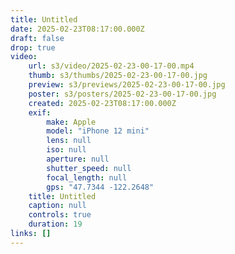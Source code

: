 ```yaml
---
title: Untitled
date: 2025-02-23T08:17:00.000Z
draft: false
drop: true
video:
    url: s3/video/2025-02-23-00-17-00.mp4
    thumb: s3/thumbs/2025-02-23-00-17-00.jpg
    preview: s3/previews/2025-02-23-00-17-00.jpg
    poster: s3/posters/2025-02-23-00-17-00.jpg
    created: 2025-02-23T08:17:00.000Z
    exif:
        make: Apple
        model: "iPhone 12 mini"
        lens: null
        iso: null
        aperture: null
        shutter_speed: null
        focal_length: null
        gps: "47.7344 -122.2648"
    title: Untitled
    caption: null
    controls: true
    duration: 19
links: []
---
```

